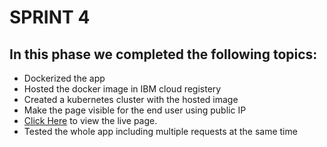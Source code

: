 # SPRINT 4

## In this phase we completed the following topics:
- Dockerized the app
- Hosted the docker image in IBM cloud registery
- Created a kubernetes cluster with the hosted image
- Make the page visible for the end user using public IP
- [Click Here]('http://159.122.183.93:31965') to view the live page.
- Tested the whole app including multiple requests at the same time